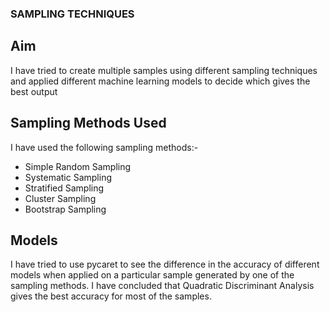 ### SAMPLING TECHNIQUES
## Aim
I have tried to create multiple samples using different sampling techniques and applied different machine learning models to decide which gives the best output

## Sampling Methods Used
I have used the following sampling methods:-
- Simple Random Sampling
- Systematic Sampling
- Stratified Sampling
- Cluster Sampling 
- Bootstrap Sampling

## Models
I have tried to use pycaret to see the difference in the accuracy of different models when applied on a particular sample generated by one of the sampling methods.
I have concluded that Quadratic Discriminant Analysis gives the best accuracy for most of the samples.
